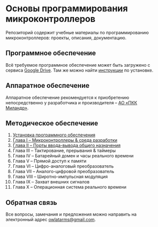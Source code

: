 # Основы программирования микроконтроллеров
Репозиторий содержит учебные материалы по программированию микроконтроллеров: проекты, описания, документацию.

## Программное обеспечение
Всё требуемое программное обеспечение может быть загружено с сервиса [Google Drive](https://drive.google.com/drive/folders/1ZE5PjY6xgwgBYLER2L63UMxegPTLM1XO).
Там же можно найти [инструкции](https://drive.google.com/file/d/1lKQLNNr4jDJ2haKM0E-256Ok0abDeFfq) по установке.

## Аппаратное обеспечение
Аппаратное обеспечение рекомендуется к приобретению непосредственно у разработчика и производителя – [АО «ПКК Миландр»](https://www.milandr.ru).

## Методическое обеспечение
1. [Установка программного обеспечения](https://drive.google.com/file/d/1lKQLNNr4jDJ2haKM0E-256Ok0abDeFfq)
1. [Глава I – Микроконтроллеры & среда разработки](https://drive.google.com/file/d/1vBmiBKCWaX-hT706VSupTihyjhxoktP0)
1. [Глава II – Порты ввода-вывода общего назначения](https://drive.google.com/file/d/1pGj8O7PkYIQkuJmnijuduERB_UbA0sHR)
1. Глава III – Тактирование, прерывания & таймеры
1. Глава IV – Батарейный домен и часы реального времени
1. Глава V – Прямой доступ к памяти
1. Глава VI – Цифро-аналоговый преобразователь
1. Глава VII – Аналого-цифровой преобразователь
1. Глава VIII – Широтно-импульсная модуляция
1. Глава IX – Захват внешних сигналов
1. Глава X – Операционная система реального времени

## Обратная связь
Все вопросы, замечания и предложения можно направить на электронный адрес owlatarms@gmail.com.
